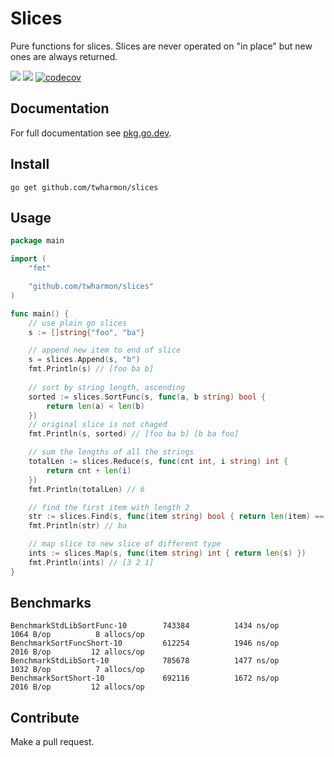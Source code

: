 # Slices
Pure functions for slices. Slices are never operated on "in place" but new ones are always returned.

![](https://github.com/twharmon/slices/workflows/Test/badge.svg) [![](https://goreportcard.com/badge/github.com/twharmon/slices)](https://goreportcard.com/report/github.com/twharmon/slices) [![codecov](https://codecov.io/gh/twharmon/slices/branch/main/graph/badge.svg?token=K0P59TPRAL)](https://codecov.io/gh/twharmon/slices)

## Documentation
For full documentation see [pkg.go.dev](https://pkg.go.dev/github.com/twharmon/slices).

## Install
`go get github.com/twharmon/slices`

## Usage
```go
package main

import (
	"fmt"

	"github.com/twharmon/slices"
)

func main() {
	// use plain go slices
	s := []string{"foo", "ba"}

	// append new item to end of slice
	s = slices.Append(s, "b")
	fmt.Println(s) // [foo ba b]
	
	// sort by string length, ascending
	sorted := slices.SortFunc(s, func(a, b string) bool {
		return len(a) < len(b)
	})
    // original slice is not chaged
	fmt.Println(s, sorted) // [foo ba b] [b ba foo]

	// sum the lengths of all the strings    
	totalLen := slices.Reduce(s, func(cnt int, i string) int {
		return cnt + len(i)
	})
	fmt.Println(totalLen) // 6

	// find the first item with length 2
	str := slices.Find(s, func(item string) bool { return len(item) == 2 })    
	fmt.Println(str) // ba

	// map slice to new slice of different type
    ints := slices.Map(s, func(item string) int { return len(s) })    
	fmt.Println(ints) // [3 2 1]
}
```

## Benchmarks
```
BenchmarkStdLibSortFunc-10    	  743384	      1434 ns/op	    1064 B/op	       8 allocs/op
BenchmarkSortFuncShort-10     	  612254	      1946 ns/op	    2016 B/op	      12 allocs/op
BenchmarkStdLibSort-10        	  785678	      1477 ns/op	    1032 B/op	       7 allocs/op
BenchmarkSortShort-10         	  692116	      1672 ns/op	    2016 B/op	      12 allocs/op
```

## Contribute
Make a pull request.
